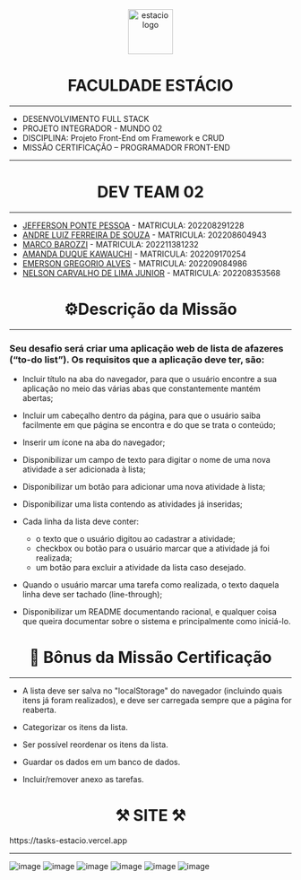 <!-- PROJECT LOGO -->
<div align="center">
   <a href="https://github.com/othneildrew/Best-README-Template">
      <img src="https://github.com/Dev-Team-04/Sistema-de-Gerenciamento-de-Ferramentas/blob/versao_final/estacio_sem_nome.ico" alt="estacio logo" width="80"                  height="80">
   </a>
    <h1 align="center">FACULDADE ESTÁCIO</h1>
     <hr>
</div>

- DESENVOLVIMENTO FULL STACK
- PROJETO INTEGRADOR - MUNDO 02
- DISCIPLINA: Projeto Front-End om Framework e CRUD
- MISSÃO CERTIFICAÇÃO – PROGRAMADOR FRONT-END

<hr>

 <h1 align="center"> DEV TEAM 02 </h1>
 <hr>
 
- [JEFFERSON PONTE PESSOA](https://github.com/jeffersonkako) - MATRICULA: 202208291228
- [ANDRE LUIZ FERREIRA DE SOUZA](https://github.com/adventureandre) - MATRICULA: 202208604943
- [MARCO BAROZZI](https://github.com/msbzz) - MATRICULA: 202211381232
- [AMANDA DUQUE KAWAUCHI](https://github.com/madukisp) - MATRICULA: 202209170254
- [EMERSON GREGORIO ALVES](https://github.com/Gregdev22) - MATRICULA: 202209084986
- [NELSON CARVALHO DE LIMA JUNIOR](https://github.com/MamboDark) - MATRICULA: 202208353568

 <h1 align="center"> ⚙️Descrição da Missão  </h1>
 <hr>

<h3>Seu desafio será criar uma aplicação web de lista de afazeres (“to-do list”). Os requisitos que a aplicação deve ter, são: </h3>

- Incluir título na aba do navegador, para que o usuário encontre a sua aplicação no meio das várias abas que constantemente mantém abertas;

- Incluir um cabeçalho dentro da página, para que o usuário saiba facilmente em que página se encontra e do que se trata o conteúdo;

- Inserir um ícone na aba do navegador;

- Disponibilizar um campo de texto para digitar o nome de uma nova atividade a ser adicionada à lista;

- Disponibilizar um botão para adicionar uma nova atividade à lista;

- Disponibilizar uma lista contendo as atividades já inseridas;

- Cada linha da lista deve conter:

  - o texto que o usuário digitou ao cadastrar a atividade;
  - checkbox ou botão para o usuário marcar que a atividade já foi realizada;
  - um botão para excluir a atividade da lista caso desejado.

- Quando o usuário marcar uma tarefa como realizada, o texto daquela linha deve ser tachado (line-through);
- Disponibilizar um README documentando racional, e qualquer coisa que queira documentar sobre o sistema e principalmente como iniciá-lo.

 <h1 align="center"> 🌟 Bônus da Missão Certificação </h1>
 <hr>

- A lista deve ser salva no "localStorage" do navegador (incluindo quais itens já foram realizados), e deve ser carregada sempre que a página for reaberta.

- Categorizar os itens da lista.

- Ser possível reordenar os itens da lista.

- Guardar os dados em um banco de dados.

- Incluir/remover anexo as tarefas.


 <h1 align="center"> ⚒ SITE ⚒ </h1>
 https://tasks-estacio.vercel.app
 <hr>

 ![image](https://github.com/jeffersonkako/tasks-estacio/assets/104142117/231c7a1d-a262-4467-9a5e-19057972383b)
 ![image](https://github.com/jeffersonkako/tasks-estacio/assets/104142117/3a374ed1-56b4-4baf-ace3-db824c694067)
 ![image](https://github.com/jeffersonkako/tasks-estacio/assets/104142117/4aa1086a-760c-4eb2-8b4d-2a123119cfa0)
 ![image](https://github.com/jeffersonkako/tasks-estacio/assets/104142117/43025f94-e752-40b5-b919-55c7303cf1fd)
 ![image](https://github.com/jeffersonkako/tasks-estacio/assets/104142117/de60271e-364e-41e2-bdce-50096eba602a)
 ![image](https://github.com/jeffersonkako/tasks-estacio/assets/104142117/15e1eee7-94fb-4594-a5d4-42d247a14d67)



 




